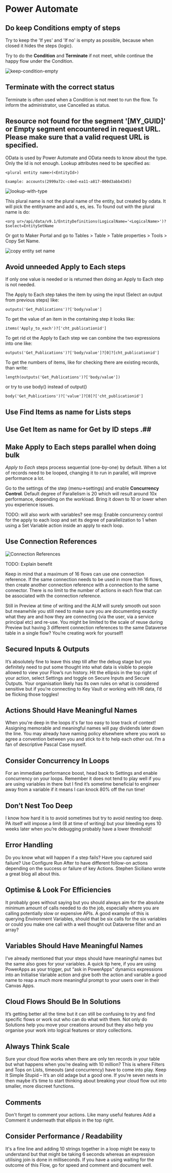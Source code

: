 # Power Automate

## Do keep Conditions empty of steps

Try to keep the 'If yes' and 'If no' is empty as possible, because when closed it hides the steps (logic).

Try to do the **Condition** and **Terminate** if not meet, while continue the happy flow under the Condition.

![keep-condition-empty](/assets/poweratomate-keep-condition-empty.png)

## Terminate with the correct status

Terminate is often used when a Condition is not meet to run the flow. To inform the administrator, use Cancelled as status.

## Resource not found for the segment '[MY_GUID]' or Empty segment encountered in request URL. Please make sure that a valid request URL is specified. ##

OData is used by Power Automate and OData needs to know about the type. Only the Id is not enough. Lookup attributes need to be specified as:
````
<plural entity name>(<EntityId>)

Example: accounts(2999a72c-c4ed-ea11-a817-000d3abb4345)
````

![lookup-with-type](/assets/powerautomate-lookup-with-type.png)

This plural name is not the plural name of the entity, but created by odata. It will pick the entityname and add s, es, ies. To found out with the plural name is do:
````
<org ur>/api/data/v9.1/EntityDefinitions(LogicalName='<LogicalName>')?$select=EntitySetName
````

Or got to Maker Portal and go to Tables > Table > Table properties > Tools > Copy Set Name.

![copy entity set name](/assets/powerautomate-copy-setname.jpg)

## Avoid unneeded Apply to Each steps ##

If only one value is needed or is returned then doing an Apply to Each step is not needed.

The Apply to Each step takes the item by using the input (Select an output from previous steps) like:
````
outputs('Get_Publications')?['body/value']
````
To get the value of an item in the containing step it looks like:
````
items('Apply_to_each')?['cht_publicationid']
````
To get rid ot the Apply to Each step we can combine the two expressions into one like:
````
outputs('Get_Publications')?['body/value']?[0]?[cht_publicationid']
````
To get the numbers of items, like for checking there are existing records, than write:
````
length(outputs('Get_Publications')?['body/value'])
````

or try to use body() instead of output()
````
body('Get_Publications')?['value']?[0]?['cht_publicationid']
````

## Use Find Items as name for Lists steps ##

## Use Get Item as name for Get by ID steps .##

## Make Apply to Each steps parallel when doing bulk ##

*Apply to Each* steps process sequential (one-by-one) by default. When a lot of records need to be looped, changing it to run in parallel, will improve performance a lot.

Go to the settings of the step (menu->settings) and enable **Concurrency Control**. Default degree of Parallelism is 20 which will result around 10x performance, depending on the workload. Bring it down to 10 or lower when you experience issues.

TODO: will also work with variables? see msg:
Enable concurrency control for the apply to each loop and set its degree of parallelization to 1 when using a Set Variable action inside an apply to each loop.

## Use Connection References ##

![Connection References](/assets/powerautomate-connection-references.png)

TODO: Explain benefit

Keep in mind that a maximum of 16 flows can use one connection reference. If the same connection needs to be used in more than 16 flows, then create another connection reference with a connection to the same connector. There is no limit to the number of actions in each flow that can be associated with the connection reference.


Still in Preview at time of writing and the ALM will surely smooth out soon but meanwhile you still need to make sure you are documenting exactly what they are and how they are connecting (via the user, via a service principal etc) and re-use.  You might be limited to the scale of reuse during Preview but having 3 different connection references to the same Dataverse table in a single flow? You’re creating work for yourself!

## Secured Inputs & Outputs ##
It’s absolutely fine to leave this step till after the debug stage but you definitely need to put some thought into what data is visible to people allowed to view your Flow’s run history. Hit the ellipsis in the top right of your action, select Settings and toggle on Secure Inputs and Secure Outputs. Your organisation likely has its own rules on what is considered sensitive but if you’re connecting to Key Vault or working with HR data, I’d be flicking those toggles!

## Actions Should Have Meaningful Names ##
When you're deep in the loops it's far too easy to lose track of context! Assigning memorable and meaningful names will pay dividends later down the line. You may already have naming policy elsewhere where you work so agree a convention between you and stick to it to help each other out. I’m a fan of descriptive Pascal Case myself.

## Consider Concurrency In Loops ##
For an immediate performance boost, head back to Settings and enable concurrency on your loops. Remember it does not tend to play well if you are using variables in there but I find it’s sometime beneficial to engineer away from a variable if it means I can knock 80% off the run time!

## Don’t Nest Too Deep ##
I know how hard it is to avoid sometimes but try to avoid nesting too deep. PA itself will impose a limit (8 at time of writing) but your bleeding eyes 10 weeks later when you’re debugging probably have a lower threshold!

## Error Handling ##
Do you know what will happen if a step fails? Have you captured said failure? Use Configure Run After to have different follow-on actions depending on the success or failure of key Actions. Stephen Siciliano wrote a great blog all about this.

## Optimise & Look For Efficiencies ##
It probably goes without saying but you should always aim for the absolute minimum amount of calls needed to do the job, especially where you are calling potentially slow or expensive APIs. A good example of this is querying Environment Variables, should that be six calls for the six variables or could you make one call with a well thought out Dataverse filter and an array?

## Variables Should Have Meaningful Names ##
I’ve already mentioned that your steps should have meaningful names but the same also goes for your variables. A quick tip here, if you are using PowerApps as your trigger, put “ask in PowerApps” dynamics expressions into an Initialise Variable action and give both the action and variable a good name to reap a much more meaningful prompt to your users over in their Canvas Apps.

## Cloud Flows Should Be In Solutions ##
It’s getting better all the time but it can still be confusing to try and find specific flows or work out who can do what with them. Not only do Solutions help you move your creations around but they also help you organise your work into logical features or story collections.

## Always Think Scale ##
Sure your cloud flow works when there are only ten records in your table but what happens when you’re dealing with 10 million? This is where Filters and Tops on Lists, timeouts (and concurrency) have to come into play.
Keep It Simple Stupid – It’s an old adage but a good one. If you’re seven nests in then maybe it’s time to start thinking about breaking your cloud flow out into smaller, more discreet functions.

## Comments ##
Don't forget to comment your actions. Like many useful features Add a Comment it underneath that ellipsis in the top right.

## Consider Performance / Readability ##
It's a fine line and adding 10 strings together in a loop might be easy to understand but that might be taking 6 seconds whereas an expression utilising join is done in milliseconds. If you have a using waiting for the outcome of this Flow, go for speed and comment and document well.
